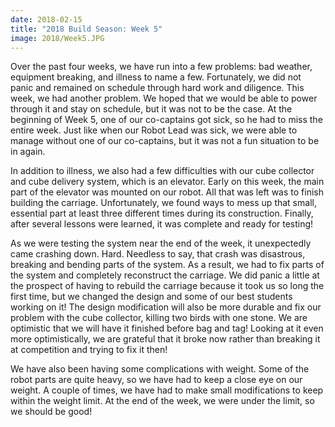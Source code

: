 ```yaml
---
date: 2018-02-15
title: "2018 Build Season: Week 5"
image: 2018/Week5.JPG
---
```


Over the past four weeks, we have run into a few problems: bad weather, equipment breaking, and illness to name a few. Fortunately, we did not panic and remained on schedule through hard work and diligence. This week, we had another problem. We hoped that we would be able to power through it and stay on schedule, but it was not to be the case. At the beginning of Week 5, one of our co-captains got sick, so he had to miss the entire week. Just like when our Robot Lead was sick, we were able to manage without one of our co-captains, but it was not a fun situation to be in again.

In addition to illness, we also had a few difficulties with our cube collector and cube delivery system, which is an elevator. Early on this week, the main part of the elevator was mounted on our robot. All that was left was to finish building the carriage. Unfortunately, we found ways to mess up that small, essential part at least three different times during its construction. Finally, after several lessons were learned, it was complete and ready for testing!

As we were testing the system near the end of the week, it unexpectedly came crashing down. Hard. Needless to say, that crash was disastrous, breaking and bending parts of the system. As a result, we had to fix parts of the system and completely reconstruct the carriage. We did panic a little at the prospect of having to rebuild the carriage because it took us so long the first time, but we changed the design and some of our best students working on it! The design modification will also be more durable and fix our problem with the cube collector, killing two birds with one stone. We are optimistic that we will have it finished before bag and tag! Looking at it even more optimistically, we are grateful that it broke now rather than breaking it at competition and trying to fix it then!

We have also been having some complications with weight. Some of the robot parts are quite heavy, so we have had to keep a close eye on our weight. A couple of times, we have had to make small modifications to keep within the weight limit. At the end of the week, we were under the limit, so we should be good!
